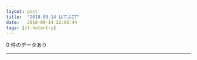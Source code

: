 ```yaml
---
layout: post
title:  "2018-09-14 はてぶIT"
date:   2018-09-14 22:00:44
tags: [it-hotentry]
---
```

0 件のデータあり

<hr>
